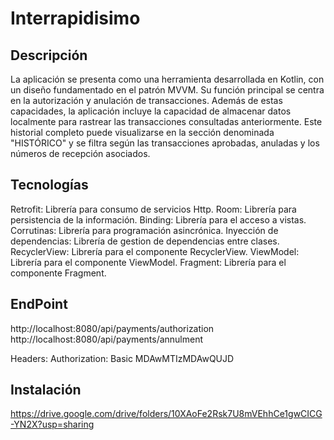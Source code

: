 # Interrapidisimo

## Descripción

La aplicación se presenta como una herramienta desarrollada en Kotlin, con un diseño fundamentado en el 
patrón MVVM. Su función principal se centra en la autorización y anulación de transacciones. Además de 
estas capacidades, la aplicación incluye la capacidad de almacenar datos localmente para rastrear las 
transacciones consultadas anteriormente. Este historial completo puede visualizarse en la sección 
denominada "HISTÓRICO" y se filtra según las transacciones aprobadas, anuladas y los números de recepción 
asociados.

## Tecnologías

Retrofit: Librería para consumo de servicios Http.
Room: Librería para persistencia de la información.
Binding: Librería para el acceso a vistas.
Corrutinas: Librería para programación asincrónica.
Inyección de dependencias: Librería de gestion de dependencias entre clases.
RecyclerView: Librería para el componente RecyclerView.
ViewModel: Librería para el componente ViewModel.
Fragment: Librería para el componente Fragment.

## EndPoint

http://localhost:8080/api/payments/authorization
http://localhost:8080/api/payments/annulment

Headers:
Authorization: Basic MDAwMTIzMDAwQUJD

## Instalación

https://drive.google.com/drive/folders/10XAoFe2Rsk7U8mVEhhCe1gwCICG-YN2X?usp=sharing


